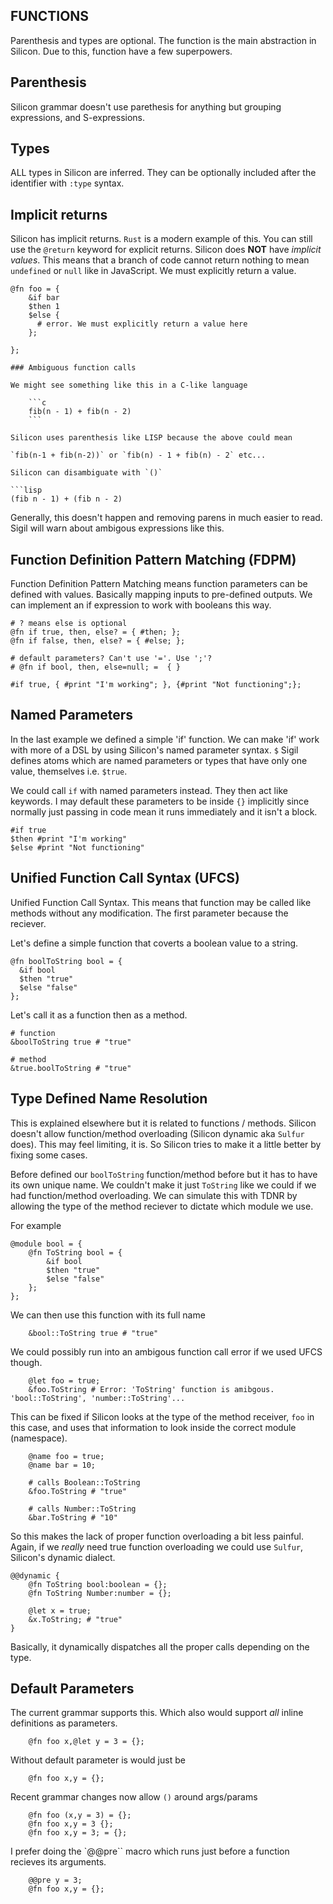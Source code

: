 ## FUNCTIONS

Parenthesis and types are optional. The function is the main abstraction in Silicon. Due to this, function have a few superpowers.

## Parenthesis

Silicon grammar doesn't use parethesis for anything but grouping expressions, and S-expressions.

## Types

ALL types in Silicon are inferred. They can be optionally included after the identifier with `:type` syntax.

## Implicit returns

Silicon has implicit returns. `Rust` is a modern example of this. You can still use the `@return` keyword for explicit returns. Silicon does **NOT** have *implicit values*. This means that a branch of code cannot return nothing to mean `undefined` or `null` like in JavaScript. We must explicitly return a value.

```
@fn foo = {
    &if bar 
    $then 1
    $else {
      # error. We must explicitly return a value here
    };

};

### Ambiguous function calls

We might see something like this in a C-like language

    ```c
    fib(n - 1) + fib(n - 2)
    ```

Silicon uses parenthesis like LISP because the above could mean

`fib(n-1 + fib(n-2))` or `fib(n) - 1 + fib(n) - 2` etc...

Silicon can disambiguate with `()`

```lisp
(fib n - 1) + (fib n - 2)
```

Generally, this doesn't happen and removing parens in much easier to read. Sigil will warn about ambigous expressions like this.

## Function Definition Pattern Matching (FDPM)

Function Definition Pattern Matching means function parameters can be defined with values. Basically mapping inputs to pre-defined outputs. We can
implement an if expression to work with booleans this way.

```silicon
# ? means else is optional
@fn if true, then, else? = { #then; };
@fn if false, then, else? = { #else; };

# default parameters? Can't use '='. Use ';'?
# @fn if bool, then, else=null; =  { }

#if true, { #print "I'm working"; }, {#print "Not functioning";};
```

## Named Parameters

In the last example we defined a simple 'if' function. We can make 'if' work with more of a DSL by using
Silicon's named parameter syntax. `$` Sigil defines atoms which are named parameters or types that have only one value, themselves i.e. `$true`.

We could call `if` with named parameters instead. They then act like keywords. I may default these parameters to be inside `{}` implicitly since normally
just passing in code mean it runs immediately and it isn't a block.

```silicon
#if true
$then #print "I'm working"
$else #print "Not functioning"
```

## Unified Function Call Syntax (UFCS)

Unified Function Call Syntax. This means that function may be called like methods without any modification. The first parameter because the reciever.

Let's define a simple function that coverts a boolean value to a string.

```silicon
@fn boolToString bool = {
  &if bool
  $then "true"
  $else "false"
};

```

Let's call it as a function then as a method.

```silicon
# function
&boolToString true # "true"

# method
&true.boolToString # "true"
```

## Type Defined Name Resolution

This is explained elsewhere but it is related to functions / methods. Silicon doesn't allow function/method overloading (Silicon dynamic aka `Sulfur` does).
This may feel limiting, it is. So Silicon tries to make it a little better by fixing some cases.

Before defined our `boolToString` function/method before but it has to have its own unique name. We couldn't make it just `ToString` like we could if we had function/method overloading. We can simulate this with TDNR by allowing the type of the method reciever to dictate which module we use.

For example

```silicon
@module bool = {
    @fn ToString bool = {
        &if bool
        $then "true"
        $else "false"
    };
};
```

We can then use this function with its full name

```silicon
    &bool::ToString true # "true"
```

We could possibly run into an ambigous function call error if we used UFCS though.

```silicon
    @let foo = true;
    &foo.ToString # Error: 'ToString' function is amibgous. 'bool::ToString', 'number::ToString'...
```

This can be fixed if Silicon looks at the type of the method receiver, `foo` in this case, and uses that information
to look inside the correct module (namespace).

```silicon
    @name foo = true;
    @name bar = 10;

    # calls Boolean::ToString
    &foo.ToString # "true"

    # calls Number::ToString
    &bar.ToString # "10"
```

So this makes the lack of proper function overloading a bit less painful. Again, if we _really_ need true function overloading we could
use `Sulfur`, Silicon's dynamic dialect.

```silicon
@@dynamic {
    @fn ToString bool:boolean = {};
    @fn ToString Number:number = {};

    @let x = true;
    &x.ToString; # "true"
}
```

Basically, it dynamically dispatches all the proper calls depending on the type.

## Default Parameters

The current grammar supports this. Which also would support _all_ inline definitions as parameters.

```silicon
    @fn foo x,@let y = 3 = {};
```

Without default parameter is would just be

```silicon
    @fn foo x,y = {};
```

Recent grammar changes now allow `()` around args/params

```silicon
    @fn foo (x,y = 3) = {};
    @fn foo x,y = 3 {};
    @fn foo x,y = 3; = {};
```

I prefer doing the `@@pre`` macro which runs just before a function recieves its arguments.

```silicon
    @@pre y = 3;
    @fn foo x,y = {};
```
